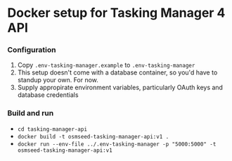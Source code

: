 # Docker setup for Tasking Manager 4 API

### Configuration
1. Copy `.env-tasking-manager.example` to `.env-tasking-manager`
2. This setup doesn't come with a database container, so you'd have to standup your own. For now.
3. Supply appropirate environment variables, particularly OAuth keys and database credentials


### Build and run
* `cd tasking-manager-api`
* `docker build -t osmseed-tasking-manager-api:v1 .`
* `docker run --env-file ../.env-tasking-manager -p "5000:5000" -t osmseed-tasking-manager-api:v1`